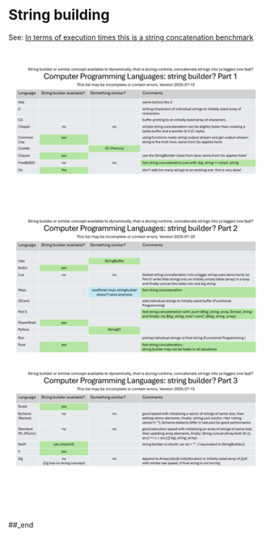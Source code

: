 # String building

See: [In terms of execution times this is a string concatenation benchmark](https://github.com/practicalcomputerscience/MicrobenchmarkGPHLlanguages/blob/main/README.md#in-terms-of-execution-times-this-is-a-string-concatenation-benchmark)

<br/>

![plot](https://github.com/practicalcomputerscience/MicrobenchmarkGPHLlanguages/blob/main/50%20-%20string%20building/Computer%20Programming%20Languages%2C%20string%20builder%201.png)

![plot](https://github.com/practicalcomputerscience/MicrobenchmarkGPHLlanguages/blob/main/50%20-%20string%20building/Computer%20Programming%20Languages%2C%20string%20builder%202.png)

![plot](https://github.com/practicalcomputerscience/MicrobenchmarkGPHLlanguages/blob/main/50%20-%20string%20building/Computer%20Programming%20Languages%2C%20string%20builder%203.png)

##_end
